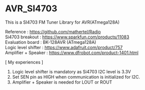# AVR_SI4703
This is a SI4703 FM Tuner Library for AVR(ATmega128A)

Reference : https://github.com/mathertel/Radio<br>
Si4703 breakout : https://www.sparkfun.com/products/11083<br>
Evaluation board : BK-128AVR (ATmega128A)<br>
Logic level shifter : https://www.adafruit.com/product/757<br>
Amplifier + Speaker : https://www.dfrobot.com/product-1401.html

[ My experiences ]
1) Logic level shifter is mandatory as Si4703 I2C level is 3.3V
2) Set SEN pin as HIGH when communication is initialized for I2C.
3) Amplifier + Speaker is needed for LOUT or ROUT 

